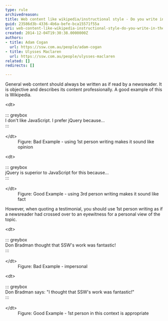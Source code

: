 ```yaml
---
type: rule
archivedreason: 
title: Web content like wikipedia/instructional style - Do you write in the newsreader and eyewitness style?
guid: 23586d3b-4336-4b6a-befe-bca15571f55a
uri: web-content-like-wikipedia-instructional-style-do-you-write-in-the-newsreader-and-eyewitness-style
created: 2014-12-04T19:30:38.0000000Z
authors:
- title: Adam Cogan
  url: https://ssw.com.au/people/adam-cogan
- title: Ulysses Maclaren
  url: https://ssw.com.au/people/ulysses-maclaren
related: []
redirects: []

---
```


General web content should always be written as if read by a newsreader. It is objective and describes its content professionally. A good example of this is Wikipedia.
<!--endintro-->
<dl class="badImage">&lt;dt&gt;<br><br>::: greybox<br>
                            I don't like JavaScript. I prefer jQuery because...<br>:::<br><br>&lt;/dt&gt;<dd>Figure&#58; Bad Example - using 1st person writing makes it sound like opinion</dd></dl><dl class="goodImage">&lt;dt&gt;<br><br>::: greybox<br>
                            jQuery is superior to JavaScript for this because...<br>:::<br><br>&lt;/dt&gt;<dd>Figure&#58; Good Example - using 3rd person writing makes it sound like fact</dd></dl>
However, when quoting a testimonial, you should use 1st person writing as if a newsreader had crossed over to an eyewitness for a personal view of the topic.
<dl class="badImage">&lt;dt&gt;<br><br>::: greybox<br>
                            Don Bradman thought that SSW's work was fantastic!<br>:::<br><br>&lt;/dt&gt;<dd>Figure&#58; Bad Example - impersonal</dd></dl><dl class="goodImage">&lt;dt&gt;<br><br>::: greybox<br>
                            Don Bradman says&#58; &quot;I thought that SSW's work was fantastic!&quot;<br>:::<br><br>&lt;/dt&gt;<dd>Figure&#58; Good Example - 1st person in this context is appropriate</dd></dl>
